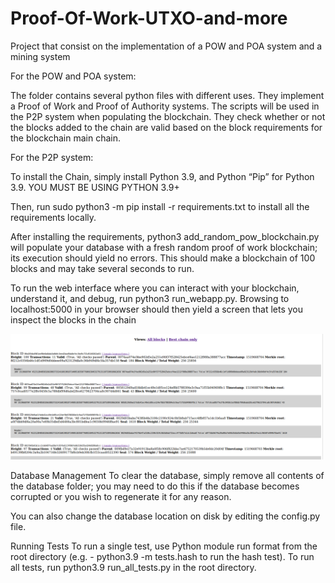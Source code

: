 # Proof-Of-Work-UTXO-and-more
Project that consist on the implementation of a POW and POA system and a mining system

For the POW and POA system:

The folder contains several python files with different uses. They implement a Proof of Work and Proof of Authority systems. The scripts will be used in the P2P system when populating the blockchain. They check whether or not the blocks added to the chain are valid based on the block requirements for the blockchain main chain.

For the P2P system:

To install the Chain, simply install Python 3.9, and Python “Pip” for Python 3.9. YOU MUST BE USING PYTHON 3.9+

Then, run sudo python3 -m pip install -r requirements.txt to install all the requirements locally.

After installing the requirements, python3 add_random_pow_blockchain.py will populate your database with a fresh random proof of work blockchain; its execution should yield no errors. This should make a blockchain of 100 blocks and may take several seconds to run.

To run the web interface where you can interact with your blockchain, understand it, and debug, run python3 run_webapp.py. Browsing to localhost:5000 in your browser should then yield a screen that lets you inspect the blocks in the chain

<img src="chainExplorer.png" width="500px">

Database Management
To clear the database, simply remove all contents of the database folder; you may need to do this if the database becomes corrupted or you wish to regenerate it for any reason.

You can also change the database location on disk by editing the config.py file.

Running Tests
To run a single test, use Python module run format from the root directory (e.g. - python3.9 -m tests.hash to run the hash test). To run all tests, run python3.9 run_all_tests.py in the root directory.

